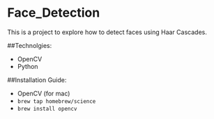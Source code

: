 # Face_Detection
This is a project to explore how to detect faces using Haar Cascades. 

##Technolgies: 
* OpenCV
* Python

##Installation Guide:
* OpenCV (for mac)
* `brew tap homebrew/science`
* `brew install opencv`

